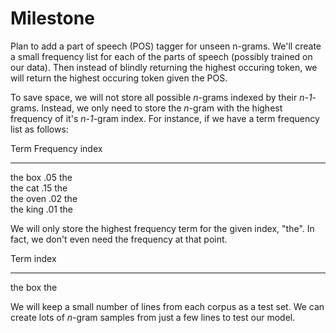# Milestone

Plan to add a part of speech (POS) tagger for unseen n-grams. We'll create a small frequency list 
for each of the parts of speech (possibly trained on our data). Then instead of blindly returning 
the highest occuring token, we will return the highest occuring token given the POS.

To save space, we will not store all possible *n*-grams indexed by their *n-1*-grams. Instead, we 
only need to store the *n*-gram with the highest frequency of it's *n-1*-gram index. For instance, 
if we have a term frequency list as follows:

Term    Frequency    index
------- ---------- --------
the box  .05        the  
the cat  .15        the  
the oven  .02       the  
the king  .01       the  

We will only store the highest frequency term for the given index, "the". In fact, we don't even
need the frequency at that point.

Term     index
-------  --------
the box  the

We will keep a small number of lines from each corpus as a test set. We can create lots of *n*-gram
samples from just a few lines to test our model. 
